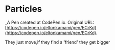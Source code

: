 # Particles
 _A Pen created at CodePen.io. Original URL: [https://codepen.io/eltonkamami/pen/ECrKd](https://codepen.io/eltonkamami/pen/ECrKd).

 They just move,if they find a 'friend' they get bigger
